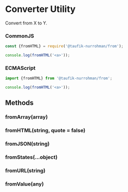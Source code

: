 Converter Utility
=================

Convert from X to Y.

### CommonJS

~~~ js
const {fromHTML} = require('@taufik-nurrohman/from');

console.log(fromHTML('<a>'));
~~~

### ECMAScript

~~~ js
import {fromHTML} from '@taufik-nurrohman/from';

console.log(fromHTML('<a>'));
~~~

Methods
-------

### fromArray(array)

### fromHTML(string, quote = false)

### fromJSON(string)

### fromStates(...object)

### fromURL(string)

### fromValue(any)